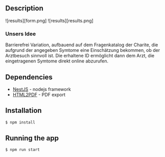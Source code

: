 ## Description

![results][form.png]
![results][results.png]

### Unsers Idee
Barrierefrei Variation, aufbauend auf dem Fragenkatalog der Charite, die aufgrund der angegeben Symtome eine Einschätzung bekommen, ob der Arztbesuch sinnvoll ist. Die erhaltene ID ermöglicht dann dem Arzt, die eingetragenen Symtome direkt online abzurufen.

## Dependencies

* [NestJS] - nodejs framework
* [HTML2PDF] - PDF export

[NestJS]: <https://nestjs.com/>
[HTML2PDF]: <https://github.com/eKoopmans/html2pdf.js>

## Installation

```bash
$ npm install
```

## Running the app

```bash
$ npm run start
```